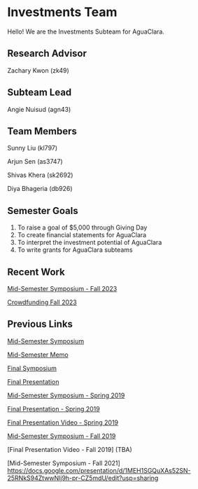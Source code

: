# Investments Team
Hello! We are the Investments Subteam for AguaClara.

## Research Advisor
Zachary Kwon (zk49)

## Subteam Lead
Angie Nuisud (agn43)

## Team Members

Sunny Liu (kl797)

Arjun Sen (as3747)

Shivas Khera (sk2692)

Diya Bhageria (db926)


## Semester Goals
1. To raise a goal of $5,000 through Giving Day
2. To create financial statements for AguaClara
3. To interpret the investment potential of AguaClara
4. To write grants for AguaClara subteams

## Recent Work
[Mid-Semester Symposium - Fall 2023](https://docs.google.com/presentation/d/1Im_5bewI3kTdnA9enPAhznnInEAqBZucH9N4rjKmBvk/edit?usp=sharing)

[Crowdfunding Fall 2023](https://crowdfunding.cornell.edu/project/39556/wall)

## Previous Links

[Mid-Semester Symposium](https://docs.google.com/presentation/d/1fSfu31Kt1ClVReuWGEF3kZqZzbG76lUMSZEKSdc7eFs/edit?usp=sharing)

[Mid-Semester Memo](https://docs.google.com/document/d/1u37sXH73nDevr-YWyTNWnN9L0W_iuBm-qfPT0j_BdWA/edit?usp=sharing)

[Final Symposium](https://docs.google.com/presentation/d/1ryxtot8Tcogb7Gez3Ab-QqY52U_zzSmNzNiJrnKori4/edit?usp=sharing)

[Final Presentation](https://www.youtube.com/watch?v=5x5J13468EE)

[Mid-Semester Symposium - Spring 2019](https://docs.google.com/presentation/d/16QWAlImwWX9EESEmMR5Q6C7n9oDC_nIo1DPWbvQ2OK8/edit#slide=id.g34c30208cd_0_0)

[Final Presentation - Spring 2019](https://docs.google.com/presentation/u/1/d/1C7YCzAPxdvptem2jzKj_Z-6Qx8kA7j4YEkXr4iAx0zI/edit?ts=5ccb54b3#slide=id.g2a28fe0b67_0_17)

[Final Presentation Video - Spring 2019](https://www.youtube.com/watch?v=0Rhn808rNnM&list=PLhsGtpY8ipdZL4lExJA8KC0zCkaxwfs8R&index=24&t=0s)

[Mid-Semester Symposium - Fall 2019](https://docs.google.com/presentation/d/1WEmfq-1IXo0NoRUEtoY8QUeWT-AoNaGrgk-wYI7-tl4/edit?usp=sharing)

[Final Presentation Video - Fall 2019] (TBA)

[Mid-Semester Symposium - Fall 2021] https://docs.google.com/presentation/d/1MEH1SGQuXAs52SN-25RNkS94ZtwwNlj9h-pr-CZ5mdU/edit?usp=sharing
